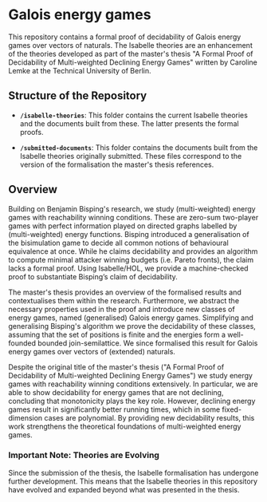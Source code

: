 # Galois energy games

This repository contains a formal proof of decidability of Galois energy games over vectors of naturals.
The Isabelle theories are an enhancement of the theories developed as part of the master's thesis "A Formal Proof of Decidability of Multi-weighted Declining Energy Games" written by Caroline Lemke at the Technical University of Berlin. 

## Structure of the Repository

- **`/isabelle-theories`**: This folder contains the current Isabelle theories and the documents built from these. The latter presents the formal proofs.
  
- **`/submitted-documents`**: This folder contains the documents built from the Isabelle theories originally submitted. These files correspond to the version of the formalisation the master's thesis references.

## Overview

Building on Benjamin Bisping's research, we study (multi-weighted) energy games with reachability winning conditions. These are zero-sum two-player games with perfect information played on directed graphs labelled by (multi-weighted) energy functions. Bisping introduced a generalisation of the bisimulation game to decide all common notions of behavioural equivalence at once. While he claims decidability and provides an algorithm to compute minimal attacker winning budgets (i.e. Pareto fronts), the claim lacks a formal proof. Using Isabelle/HOL, we provide a machine-checked proof to substantiate Bisping’s claim of decidability.

The master's thesis provides an overview of the formalised results and contextualises them within the research. Furthermore, we abstract the necessary properties used in the proof and introduce new classes of energy games, named (generalised) Galois energy games. Simplifying and generalising Bisping's algorithm we prove the decidability of these classes, assuming that the set of positions is finite and the energies form a well-founded bounded join-semilattice. We since formalised this result for Galois energy games over vectors of (extended) naturals.

Despite the original title of the master's thesis ("A Formal Proof of Decidability of Multi-weighted Declining Energy Games") we study energy games with reachability winning conditions extensively. In particular, we are able to show decidability for energy games that are not declining, concluding that monotonicity plays the key role. However, declining energy games result in significantly better running times, which in some fixed-dimension cases are polynomial. By providing new decidability results, this work strengthens the theoretical foundations of multi-weighted energy games.

### Important Note: Theories are Evolving 

Since the submission of the thesis, the Isabelle formalisation has undergone further development. This means that the Isabelle theories in this repository have evolved and expanded beyond what was presented in the thesis.

